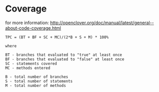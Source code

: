 # Coverage

for more information: http://openclover.org/doc/manual/latest/general--about-code-coverage.html

```
TPC = (BT + BF + SC + MC)/(2*B + S + M) * 100%

where

BT - branches that evaluated to "true" at least once
BF - branches that evaluated to "false" at least once
SC - statements covered
MC - methods entered

B - total number of branches
S - total number of statements
M - total number of methods
```